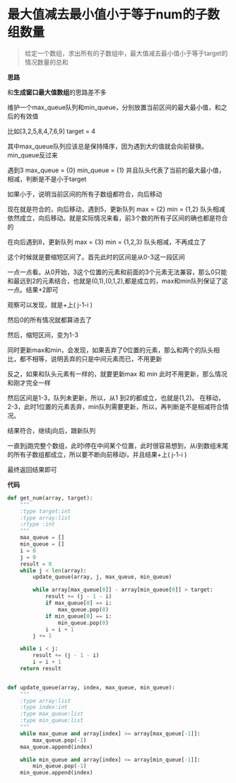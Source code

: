 # 最大值减去最小值小于等于num的子数组数量

> 给定一个数组，求出所有的子数组中，最大值减去最小值小于等于target的情况数量的总和

**思路**

和**生成窗口最大值数组**的思路差不多

维护一个max\_queue队列和min\_queue，分别放置当前区间的最大最小值，和之后的有效值

比如\[3,2,5,8,4,7,6,9\] target = 4

其中max\_queue队列应该总是保持降序，因为遇到大的值就会向前替换。min\_queue反过来

遇到3 max\_queue = {0} min\_queue = {1} 并且队头代表了当前的最大最小值，相减，判断是不是小于target

如果小于，说明当前区间的所有子数组都符合，向后移动

现在就是符合的，向后移动，遇到5，更新队列 max = {2} min = {1,2} 队头相减依然成立，向后移动。就是实际情况来看，前3个数的所有子区间的确也都是符合的

在向后遇到8，更新队列 max = {3} min = {1,2,3} 队头相减，不再成立了

这个时候就是要缩短区间了。首先此时的区间是从0-3这一段区间

一点一点看。从0开始，3这个位置的元素和前面的3个元素无法兼容，那么0只能和最远到2的元素结合，也就是\(0,1\),\(0,1,2\),都是成立的，max和min队列保证了这一点。结果+2即可

观察可以发现，就是+上\( j-1-i \)

然后0的所有情况就都算进去了

然后，缩短区间，变为1-3

同时更新max和min，会发现，如果丢弃了0位置的元素，那么和两个的队头相比，都不相等，说明丢弃的只是中间元素而已，不用更新

反之，如果和队头元素有一样的，就要更新max 和 min 此时不用更新，那么情况和刚才完全一样

然后区间是1-3，队列未更新，所以，从1 到2的都成立，也就是\(1,2\)。 在移动，2-3，此时1位置的元素丢弃，min队列需要更新，所以，再判断是不是相减符合情况。

结果符合，继续j向后，跟新队列

一直到j跑完整个数组，此时i停在中间某个位置，此时很容易想到，从i到数组末尾的所有子数组都成立，所以要不断向前移动i，并且结果+上\( j-1-i \)

最终返回结果即可

**代码**

```python
def get_num(array, target):
    """
    :type target:int
    :type array:list
    :rtype :int
    """
    max_queue = []
    min_queue = []
    i = 0
    j = 0
    result = 0
    while j < len(array):
        update_queue(array, j, max_queue, min_queue)

        while array[max_queue[0]] - array[min_queue[0]] > target:
            result += (j - 1 - i)
            if max_queue[0] == i:
                max_queue.pop(0)
            if min_queue[0] == i:
                min_queue.pop(0)
            i = i + 1
        j += 1

    while i < j:
        result += (j - 1 - i)
        i = i + 1
    return result


def update_queue(array, index, max_queue, min_queue):
    """
    :type array:list
    :type index:int
    :type max_queue:list
    :type min_queue:list
    """
    while max_queue and array[index] >= array[max_queue[-1]]:
        max_queue.pop(-1)
    max_queue.append(index)

    while min_queue and array[index] <= array[min_queue[-1]]:
        min_queue.pop(-1)
    min_queue.append(index)
```

